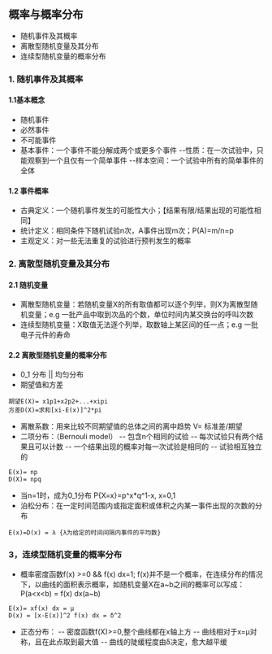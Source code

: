 ## 概率与概率分布

  - 随机事件及其概率
  - 离散型随机变量及其分布
  - 连续型随机变量的概率分布

### 1. 随机事件及其概率
#### 1.1基本概念

  - 随机事件
  - 必然事件
  - 不可能事件
  - 基本事件：一个事件不能分解成两个或更多个事件
  --性质：在一次试验中，只能观察到一个且仅有一个简单事件
  --样本空间：一个试验中所有的简单事件的全体
#### 1.2 事件概率
- 古典定义：一个随机事件发生的可能性大小；【结果有限/结果出现的可能性相同】
- 统计定义：相同条件下随机试验n次，A事件出现m次；P(A)=m/n=p
- 主观定义：对一些无法重复的试验进行预判发生的概率

### 2. 离散型随机变量及其分布

#### 2.1 随机变量
- 离散型随机变量：若随机变量X的所有取值都可以逐个列举，则X为离散型随机变量；e.g 一批产品中取到次品的个数，单位时间内某交换台的呼叫次数
- 连续型随机变量：X取值无法逐个列举，取数轴上某区间的任一点；e.g 一批电子元件的寿命
#### 2.2 离散型随机变量的概率分布
- 0_1 分布 || 均匀分布
- 期望值和方差
```
期望E(X)= x1p1+x2p2+...+xipi
方差D(X)=求和[xi-E(x)]^2*pi
```
- 离散系数：用来比较不同期望值的总体之间的离中趋势 V= 标准差/期望
- 二项分布：（Bernouli model）
-- 包含n个相同的试验
-- 每次试验只有两个结果且可以计数
-- 一个结果出现的概率对每一次试验是相同的
-- 试验相互独立的
```
E(x)= np
D(X)= npq
```
- 当n=1时，成为0_1分布 P{X=x}=p^x*q^1-x, x=0,1
- 泊松分布：在一定时间范围内或指定面积或体积之内某一事件出现的次数的分布
```
E(x)=D(x) = λ {λ为给定的时间间隔内事件的平均数}
```
### 3，连续型随机变量的概率分布
- 概率密度函数f(x) >=0 && f(x) dx=1; f(x)并不是一个概率，在连续分布的情况下，以曲线的面积表示概率，如随机变量X在a~b之间的概率可以写成：P(a<x<b) = f(x) dx(a~b)
```
E(x)= xf(x) dx = μ
D(x) = [x-E(x)]^2 f(x) dx = δ^2
```
- 正态分布：
-- 密度函数f(X)>=0,整个曲线都在x轴上方
-- 曲线相对于x=μ对称，且在此点取到最大值
-- 曲线的陡缓程度由δ决定，愈大越平缓

